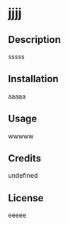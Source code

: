 # jjjj

## Description
sssss
    
## Installation
aaaaa
    
## Usage
wwwww
    
## Credits
undefined
    
## License
eeeee